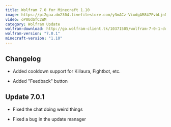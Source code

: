 ```yaml
---
title: Wolfram 7.0 for Minecraft 1.10
image: https://pi2gaa.dm2304.livefilestore.com/y3mACz-VixdgAM847FvbLjnDoqzZgRXTitBhY_3-hDGbeIJ1ZGxQDR-KTsF7_n40kLKblw1ghPnVGTVaIt9h3bq-ysLg89qsBiMTo6Th65sQaHfB0JbH2JYlvI9FS4cu5LOcU_-V3m8Vp-rrNvrLzWvP9crRNA2QHlaZviuDxfeQkbPO6L-6VDvL_M4Tj42yGXy?width=1280&height=720&cropmode=none
video: oP0UdSfC2WM
category: Wolfram Update
wolfram-download: http://go.wolfram-client.tk/10371505/wolfram-7-0-1-download
wolfram-version: "7.0.1"
minecraft-version: "1.10"
---
```

## Changelog

- Added cooldown support for Killaura, Fightbot, etc.

- Added "Feedback" button

<!--read more-->

## Update 7.0.1

- Fixed the chat doing weird things

- Fixed a bug in the update manager
